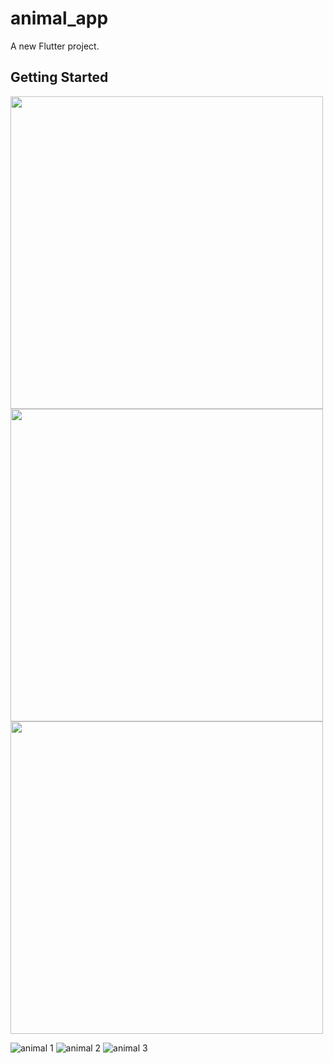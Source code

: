 # animal_app

A new Flutter project.

## Getting Started

<img src="https://user-images.githubusercontent.com/111499619/201458172-2ad9e5fd-e02c-440c-9750-4c10fbc06ff8.jpeg" style=" height:500px; " data-target="animated-image.originalImage">

<img src="https://user-images.githubusercontent.com/111499619/201458245-65d04f9d-d889-45a2-b308-bf4a99c05777.jpeg" style=" height:500px; " data-target="animated-image.originalImage">

<img src="https://user-images.githubusercontent.com/111499619/201458245-65d04f9d-d889-45a2-b308-bf4a99c05777.jpeg" style=" height:500px; " data-target="animated-image.originalImage">

![animal 1](https://user-images.githubusercontent.com/111499619/201458172-2ad9e5fd-e02c-440c-9750-4c10fbc06ff8.jpeg)
![animal 2](https://user-images.githubusercontent.com/111499619/201458245-65d04f9d-d889-45a2-b308-bf4a99c05777.jpeg)
![animal 3](https://user-images.githubusercontent.com/111499619/201458262-a6ce390b-1273-4b28-a8e4-3644fc25584b.jpeg)
